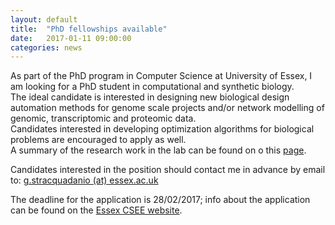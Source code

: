 ```yaml
---
layout: default
title:  "PhD fellowships available"
date:   2017-01-11 09:00:00
categories: news
---
```

As part of the PhD program in Computer Science at University of Essex,
I am looking for a PhD student in computational and synthetic biology.  
The ideal candidate is interested in designing new biological design automation
methods for genome scale projects and/or network modelling of genomic,
transcriptomic and proteomic data.  
Candidates interested in developing optimization algorithms for biological problems are encouraged to apply as well.  
A summary of the research work in the lab can be found on o this [page](http://www.stracquadanio.me/research).

Candidates interested in the position should contact me in advance by email to: [g.stracquadanio (at) essex.ac.uk](mailto:g.stracquadanio@essex.ac.uk)

The deadline for the application is 28/02/2017; info about the application can be found on the [Essex CSEE website](https://www.essex.ac.uk/csee/fees_and_scholarships/).
